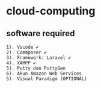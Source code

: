 # cloud-computing

## software required

    1). Vscode ✔
    2). Commposer ✔
    3). Framework: Laravel ✔        
    4). XAMPP ✔
    5). Putty dan PuttyGen
    6). Akun Amazon Web Services
    5). Visual Paradigm (OPTIONAL)
    
 #
                         
